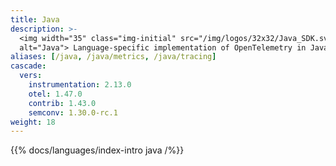 ```yaml
---
title: Java
description: >-
  <img width="35" class="img-initial" src="/img/logos/32x32/Java_SDK.svg"
  alt="Java"> Language-specific implementation of OpenTelemetry in Java.
aliases: [/java, /java/metrics, /java/tracing]
cascade:
  vers:
    instrumentation: 2.13.0
    otel: 1.47.0
    contrib: 1.43.0
    semconv: 1.30.0-rc.1
weight: 18
---
```


{{% docs/languages/index-intro java /%}}
